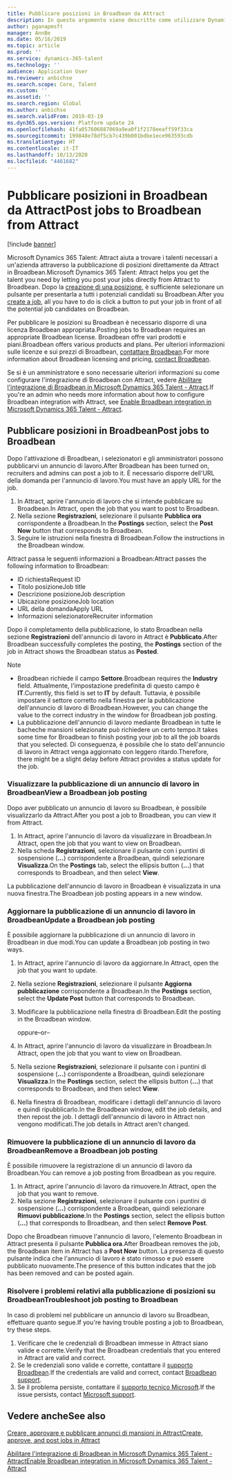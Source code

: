 ```yaml
---
title: Pubblicare posizioni in Broadbean da Attract
description: In questo argomento viene descritto come utilizzare Dynamics 365 Talent - Attract per pubblicare posizioni su Broadbean
author: pganapmsft
manager: AnnBe
ms.date: 05/16/2019
ms.topic: article
ms.prod: ''
ms.service: dynamics-365-talent
ms.technology: ''
audience: Application User
ms.reviewer: anbichse
ms.search.scope: Core, Talent
ms.custom: ''
ms.assetid: ''
ms.search.region: Global
ms.author: anbichse
ms.search.validFrom: 2019-03-19
ms.dyn365.ops.version: Platform update 24
ms.openlocfilehash: 41fa057606887069a9ea0f1f2178eeaff59f33ca
ms.sourcegitcommit: 199848e78df5cb7c439b001bdbe1ece963593cdb
ms.translationtype: HT
ms.contentlocale: it-IT
ms.lasthandoff: 10/13/2020
ms.locfileid: "4461682"
---
```

# <a name="post-jobs-to-broadbean-from-attract"></a><span data-ttu-id="aadf6-103">Pubblicare posizioni in Broadbean da Attract</span><span class="sxs-lookup"><span data-stu-id="aadf6-103">Post jobs to Broadbean from Attract</span></span>

[!include [banner](includes/banner.md)]

<span data-ttu-id="aadf6-104">Microsoft Dynamics 365 Talent: Attract aiuta a trovare i talenti necessari a un'azienda attraverso la pubblicazione di posizioni direttamente da Attract in Broadbean.</span><span class="sxs-lookup"><span data-stu-id="aadf6-104">Microsoft Dynamics 365 Talent: Attract helps you get the talent you need by letting you post your jobs directly from Attract to Broadbean.</span></span> <span data-ttu-id="aadf6-105">Dopo la [creazione di una posizione](./creating-jobs-attract.md), è sufficiente selezionare un pulsante per presentarla a tutti i potenziali candidati su Broadbean.</span><span class="sxs-lookup"><span data-stu-id="aadf6-105">After you [create a job](./creating-jobs-attract.md), all you have to do is click a button to put your job in front of all the potential job candidates on Broadbean.</span></span>

<span data-ttu-id="aadf6-106">Per pubblicare le posizioni su Broadbean è necessario disporre di una licenza Broadbean appropriata.</span><span class="sxs-lookup"><span data-stu-id="aadf6-106">Posting jobs to Broadbean requires an appropriate Broadbean license.</span></span> <span data-ttu-id="aadf6-107">Broadbean offre vari prodotti e piani.</span><span class="sxs-lookup"><span data-stu-id="aadf6-107">Broadbean offers various products and plans.</span></span> <span data-ttu-id="aadf6-108">Per ulteriori informazioni sulle licenze e sui prezzi di Broadbean, [contattare Broadbean](https://www.broadbean.com/contact-us/).</span><span class="sxs-lookup"><span data-stu-id="aadf6-108">For more information about Broadbean licensing and pricing, [contact Broadbean](https://www.broadbean.com/contact-us/).</span></span>

<span data-ttu-id="aadf6-109">Se si è un amministratore e sono necessarie ulteriori informazioni su come configurare l'integrazione di Broadbean con Attract, vedere [Abilitare l'integrazione di Broadbean in Microsoft Dynamics 365 Talent - Attract](./attract-admin-job-board-settings.md).</span><span class="sxs-lookup"><span data-stu-id="aadf6-109">If you're an admin who needs more information about how to configure Broadbean integration with Attract, see [Enable Broadbean integration in Microsoft Dynamics 365 Talent - Attract](./attract-admin-job-board-settings.md).</span></span>

## <a name="post-jobs-to-broadbean"></a><span data-ttu-id="aadf6-110">Pubblicare posizioni in Broadbean</span><span class="sxs-lookup"><span data-stu-id="aadf6-110">Post jobs to Broadbean</span></span>

<span data-ttu-id="aadf6-111">Dopo l'attivazione di Broadbean, i selezionatori e gli amministratori possono pubblicarvi un annuncio di lavoro.</span><span class="sxs-lookup"><span data-stu-id="aadf6-111">After Broadbean has been turned on, recruiters and admins can post a job to it.</span></span> <span data-ttu-id="aadf6-112">È necessario disporre dell'URL della domanda per l'annuncio di lavoro.</span><span class="sxs-lookup"><span data-stu-id="aadf6-112">You must have an apply URL for the job.</span></span>

1. <span data-ttu-id="aadf6-113">In Attract, aprire l'annuncio di lavoro che si intende pubblicare su Broadbean.</span><span class="sxs-lookup"><span data-stu-id="aadf6-113">In Attract, open the job that you want to post to Broadbean.</span></span>
2. <span data-ttu-id="aadf6-114">Nella sezione **Registrazioni**, selezionare il pulsante **Pubblica ora** corrispondente a Broadbean.</span><span class="sxs-lookup"><span data-stu-id="aadf6-114">In the **Postings** section, select the **Post Now** button that corresponds to Broadbean.</span></span>
3. <span data-ttu-id="aadf6-115">Seguire le istruzioni nella finestra di Broadbean.</span><span class="sxs-lookup"><span data-stu-id="aadf6-115">Follow the instructions in the Broadbean window.</span></span>

<span data-ttu-id="aadf6-116">Attract passa le seguenti informazioni a Broadbean:</span><span class="sxs-lookup"><span data-stu-id="aadf6-116">Attract passes the following information to Broadbean:</span></span>

- <span data-ttu-id="aadf6-117">ID richiesta</span><span class="sxs-lookup"><span data-stu-id="aadf6-117">Request ID</span></span>
- <span data-ttu-id="aadf6-118">Titolo posizione</span><span class="sxs-lookup"><span data-stu-id="aadf6-118">Job title</span></span>
- <span data-ttu-id="aadf6-119">Descrizione posizione</span><span class="sxs-lookup"><span data-stu-id="aadf6-119">Job description</span></span>
- <span data-ttu-id="aadf6-120">Ubicazione posizione</span><span class="sxs-lookup"><span data-stu-id="aadf6-120">Job location</span></span>
- <span data-ttu-id="aadf6-121">URL della domanda</span><span class="sxs-lookup"><span data-stu-id="aadf6-121">Apply URL</span></span>
- <span data-ttu-id="aadf6-122">Informazioni selezionatore</span><span class="sxs-lookup"><span data-stu-id="aadf6-122">Recruiter information</span></span>

<span data-ttu-id="aadf6-123">Dopo il completamento della pubblicazione, lo stato Broadbean nella sezione **Registrazioni** dell'annuncio di lavoro in Attract è **Pubblicato**.</span><span class="sxs-lookup"><span data-stu-id="aadf6-123">After Broadbean successfully completes the posting, the **Postings** section of the job in Attract shows the Broadbean status as **Posted**.</span></span>

> [!NOTE]
> - <span data-ttu-id="aadf6-124">Broadbean richiede il campo **Settore**.</span><span class="sxs-lookup"><span data-stu-id="aadf6-124">Broadbean requires the **Industry** field.</span></span> <span data-ttu-id="aadf6-125">Attualmente, l'impostazione predefinita di questo campo è **IT**.</span><span class="sxs-lookup"><span data-stu-id="aadf6-125">Currently, this field is set to **IT** by default.</span></span> <span data-ttu-id="aadf6-126">Tuttavia, è possibile impostare il settore corretto nella finestra per la pubblicazione dell'annuncio di lavoro di Broadbean.</span><span class="sxs-lookup"><span data-stu-id="aadf6-126">However, you can change the value to the correct industry in the window for Broadbean job posting.</span></span>
> - <span data-ttu-id="aadf6-127">La pubblicazione dell'annuncio di lavoro mediante Broadbean in tutte le bacheche mansioni selezionate può richiedere un certo tempo.</span><span class="sxs-lookup"><span data-stu-id="aadf6-127">It takes some time for Broadbean to finish posting your job to all the job boards that you selected.</span></span> <span data-ttu-id="aadf6-128">Di conseguenza, è possibile che lo stato dell'annuncio di lavoro in Attract venga aggiornato con leggero ritardo.</span><span class="sxs-lookup"><span data-stu-id="aadf6-128">Therefore, there might be a slight delay before Attract provides a status update for the job.</span></span>

### <a name="view-a-broadbean-job-posting"></a><span data-ttu-id="aadf6-129">Visualizzare la pubblicazione di un annuncio di lavoro in Broadbean</span><span class="sxs-lookup"><span data-stu-id="aadf6-129">View a Broadbean job posting</span></span>

<span data-ttu-id="aadf6-130">Dopo aver pubblicato un annuncio di lavoro su Broadbean, è possibile visualizzarlo da Attract.</span><span class="sxs-lookup"><span data-stu-id="aadf6-130">After you post a job to Broadbean, you can view it from Attract.</span></span>

1. <span data-ttu-id="aadf6-131">In Attract, aprire l'annuncio di lavoro da visualizzare in Broadbean.</span><span class="sxs-lookup"><span data-stu-id="aadf6-131">In Attract, open the job that you want to view on Broadbean.</span></span>
2. <span data-ttu-id="aadf6-132">Nella scheda **Registrazioni**, selezionare il pulsante con i puntini di sospensione (**...**) corrispondente a Broadbean, quindi selezionare **Visualizza**.</span><span class="sxs-lookup"><span data-stu-id="aadf6-132">On the **Postings** tab, select the ellipsis button (**...**) that corresponds to Broadbean, and then select **View**.</span></span>

<span data-ttu-id="aadf6-133">La pubblicazione dell'annuncio di lavoro in Broadbean è visualizzata in una nuova finestra.</span><span class="sxs-lookup"><span data-stu-id="aadf6-133">The Broadbean job posting appears in a new window.</span></span>

### <a name="update-a-broadbean-job-posting"></a><span data-ttu-id="aadf6-134">Aggiornare la pubblicazione di un annuncio di lavoro in Broadbean</span><span class="sxs-lookup"><span data-stu-id="aadf6-134">Update a Broadbean job posting</span></span>

<span data-ttu-id="aadf6-135">È possibile aggiornare la pubblicazione di un annuncio di lavoro in Broadbean in due modi.</span><span class="sxs-lookup"><span data-stu-id="aadf6-135">You can update a Broadbean job posting in two ways.</span></span>

1. <span data-ttu-id="aadf6-136">In Attract, aprire l'annuncio di lavoro da aggiornare.</span><span class="sxs-lookup"><span data-stu-id="aadf6-136">In Attract, open the job that you want to update.</span></span>
2. <span data-ttu-id="aadf6-137">Nella sezione **Registrazioni**, selezionare il pulsante **Aggiorna pubblicazione** corrispondente a Broadbean.</span><span class="sxs-lookup"><span data-stu-id="aadf6-137">In the **Postings** section, select the **Update Post** button that corresponds to Broadbean.</span></span>
3. <span data-ttu-id="aadf6-138">Modificare la pubblicazione nella finestra di Broadbean.</span><span class="sxs-lookup"><span data-stu-id="aadf6-138">Edit the posting in the Broadbean window.</span></span>

    <span data-ttu-id="aadf6-139">oppure</span><span class="sxs-lookup"><span data-stu-id="aadf6-139">–or–</span></span>

1. <span data-ttu-id="aadf6-140">In Attract, aprire l'annuncio di lavoro da visualizzare in Broadbean.</span><span class="sxs-lookup"><span data-stu-id="aadf6-140">In Attract, open the job that you want to view on Broadbean.</span></span>
2. <span data-ttu-id="aadf6-141">Nella sezione **Registrazioni**, selezionare il pulsante con i puntini di sospensione (**...**) corrispondente a Broadbean, quindi selezionare **Visualizza**.</span><span class="sxs-lookup"><span data-stu-id="aadf6-141">In the **Postings** section, select the ellipsis button (**...**) that corresponds to Broadbean, and then select **View**.</span></span>
3. <span data-ttu-id="aadf6-142">Nella finestra di Broadbean, modificare i dettagli dell'annuncio di lavoro e quindi ripubblicarlo.</span><span class="sxs-lookup"><span data-stu-id="aadf6-142">In the Broadbean window, edit the job details, and then repost the job.</span></span> <span data-ttu-id="aadf6-143">I dettagli dell'annuncio di lavoro in Attract non vengono modificati.</span><span class="sxs-lookup"><span data-stu-id="aadf6-143">The job details in Attract aren't changed.</span></span>

### <a name="remove-a-broadbean-job-posting"></a><span data-ttu-id="aadf6-144">Rimuovere la pubblicazione di un annuncio di lavoro da Broadbean</span><span class="sxs-lookup"><span data-stu-id="aadf6-144">Remove a Broadbean job posting</span></span>

<span data-ttu-id="aadf6-145">È possibile rimuovere la registrazione di un annuncio di lavoro da Broadbean.</span><span class="sxs-lookup"><span data-stu-id="aadf6-145">You can remove a job posting from Broadbean as you require.</span></span>

1. <span data-ttu-id="aadf6-146">In Attract, aprire l'annuncio di lavoro da rimuovere.</span><span class="sxs-lookup"><span data-stu-id="aadf6-146">In Attract, open the job that you want to remove.</span></span>
2. <span data-ttu-id="aadf6-147">Nella sezione **Registrazioni**, selezionare il pulsante con i puntini di sospensione (**...**) corrispondente a Broadbean, quindi selezionare **Rimuovi pubblicazione**.</span><span class="sxs-lookup"><span data-stu-id="aadf6-147">In the **Postings** section, select the ellipsis button (**...**) that corresponds to Broadbean, and then select **Remove Post**.</span></span>

<span data-ttu-id="aadf6-148">Dopo che Broadbean rimuove l'annuncio di lavoro, l'elemento Broadbean in Attract presenta il pulsante **Pubblica ora**.</span><span class="sxs-lookup"><span data-stu-id="aadf6-148">After Broadbean removes the job, the Broadbean item in Attract has a **Post Now** button.</span></span> <span data-ttu-id="aadf6-149">La presenza di questo pulsante indica che l'annuncio di lavoro è stato rimosso e può essere pubblicato nuovamente.</span><span class="sxs-lookup"><span data-stu-id="aadf6-149">The presence of this button indicates that the job has been removed and can be posted again.</span></span>

### <a name="troubleshoot-job-posting-to-broadbean"></a><span data-ttu-id="aadf6-150">Risolvere i problemi relativi alla pubblicazione di posizioni su Broadbean</span><span class="sxs-lookup"><span data-stu-id="aadf6-150">Troubleshoot job posting to Broadbean</span></span>

<span data-ttu-id="aadf6-151">In caso di problemi nel pubblicare un annuncio di lavoro su Broadbean, effettuare quanto segue.</span><span class="sxs-lookup"><span data-stu-id="aadf6-151">If you're having trouble posting a job to Broadbean, try these steps.</span></span>

1. <span data-ttu-id="aadf6-152">Verificare che le credenziali di Broadbean immesse in Attract siano valide e corrette.</span><span class="sxs-lookup"><span data-stu-id="aadf6-152">Verify that the Broadbean credentials that you entered in Attract are valid and correct.</span></span>
2. <span data-ttu-id="aadf6-153">Se le credenziali sono valide e corrette, contattare il [supporto Broadbean](https://www.broadbean.com/resources/support/).</span><span class="sxs-lookup"><span data-stu-id="aadf6-153">If the credentials are valid and correct, contact [Broadbean support](https://www.broadbean.com/resources/support/).</span></span>
3. <span data-ttu-id="aadf6-154">Se il problema persiste, contattare il [supporto tecnico Microsoft](./talent-support.md).</span><span class="sxs-lookup"><span data-stu-id="aadf6-154">If the issue persists, contact [Microsoft support](./talent-support.md).</span></span>

## <a name="see-also"></a><span data-ttu-id="aadf6-155">Vedere anche</span><span class="sxs-lookup"><span data-stu-id="aadf6-155">See also</span></span>

[<span data-ttu-id="aadf6-156">Creare, approvare e pubblicare annunci di mansioni in Attract</span><span class="sxs-lookup"><span data-stu-id="aadf6-156">Create, approve, and post jobs in Attract</span></span>](./creating-jobs-attract.md)

[<span data-ttu-id="aadf6-157">Abilitare l'integrazione di Broadbean in Microsoft Dynamics 365 Talent - Attract</span><span class="sxs-lookup"><span data-stu-id="aadf6-157">Enable Broadbean integration in Microsoft Dynamics 365 Talent - Attract</span></span>](./attract-admin-job-board-settings.md)
